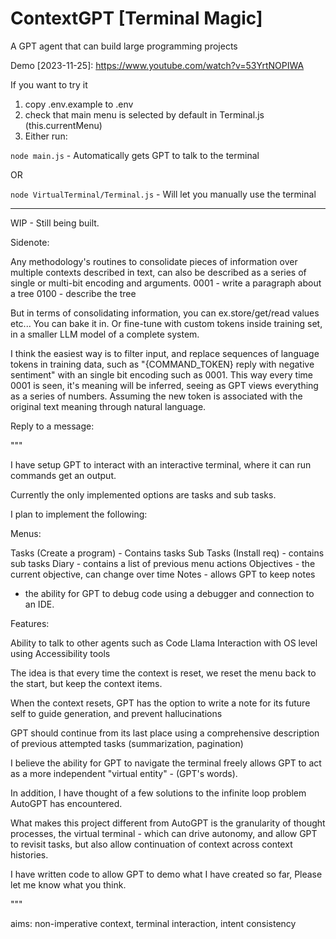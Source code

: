# ContextGPT [Terminal Magic]

A GPT agent that can build large programming projects

Demo [2023-11-25]: https://www.youtube.com/watch?v=53YrtNOPIWA

If you want to try it

1. copy .env.example to .env
2. check that main menu is selected by default in Terminal.js (this.currentMenu)
3. Either run:

`node main.js` - Automatically gets GPT to talk to the terminal

OR

`node VirtualTerminal/Terminal.js` - Will let you manually use the terminal

---

WIP - Still being built.

Sidenote:

Any methodology's routines to consolidate pieces of information over multiple contexts described in text, can also be described as a series of single or multi-bit encoding and arguments.
0001 - write a paragraph about a tree
0100 - describe the tree

But in terms of consolidating information, you can ex.store/get/read values etc...
You can bake it in. Or fine-tune with custom tokens inside training set, in a smaller LLM model of a complete system.

I think the easiest way is to filter input, and replace sequences of language tokens in training data, such as "{COMMAND_TOKEN} reply with negative sentiment" with an single bit encoding such as 0001. This way every time 0001 is seen, it's meaning will be inferred, seeing as GPT views everything as a series of numbers. Assuming the new token is associated with the original text meaning through natural language.

Reply to a message:

"""

I have setup GPT to interact with an interactive terminal, where it can run commands get an output.

Currently the only implemented options are tasks and sub tasks.

I plan to implement the following:

Menus:

Tasks (Create a program) - Contains tasks
Sub Tasks (Install req) - contains sub tasks
Diary - contains a list of previous menu actions
Objectives - the current objective, can change over time
Notes - allows GPT to keep notes

+ the ability for GPT to debug code using a debugger and connection to an IDE.

Features:

Ability to talk to other agents such as Code Llama
Interaction with OS level using Accessibility tools

The idea is that every time the context is reset, we reset the menu back to the start, but keep the context items.

When the context resets, GPT has the option to write a note for its future self to guide generation, and prevent hallucinations

GPT should continue from its last place using a comprehensive description of previous attempted tasks (summarization, pagination)

I believe the ability for GPT to navigate the terminal freely allows GPT to act as a more independent "virtual entity" - (GPT's words).

In addition, I have thought of a few solutions to the infinite loop problem AutoGPT has encountered.

What makes this project different from AutoGPT is the granularity of thought processes, the virtual terminal - which can drive autonomy, and allow GPT to revisit tasks, but also allow continuation of context across context histories.

I have written code to allow GPT to demo what I have created so far, Please let me know what you think.

"""

aims: non-imperative context, terminal interaction, intent consistency
